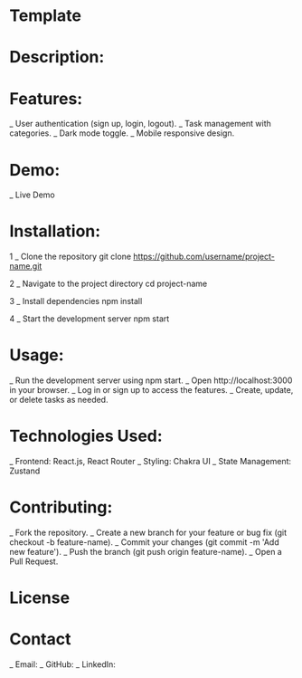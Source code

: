 # Template

# Description:

# Features:
  _ User authentication (sign up, login, logout).
  _ Task management with categories.
  _ Dark mode toggle.
  _ Mobile responsive design.

# Demo:
  _ Live Demo

# Installation:
   1 _ Clone the repository
   git clone https://github.com/username/project-name.git

   2 _  Navigate to the project directory
   cd project-name

   3 _  Install dependencies
   npm install

   4 _  Start the development server
   npm start

# Usage:
   _ Run the development server using npm start.
   _ Open http://localhost:3000 in your browser.
   _ Log in or sign up to access the features.
   _ Create, update, or delete tasks as needed.

# Technologies Used:
   _ Frontend: React.js, React Router
   _ Styling: Chakra UI
   _ State Management: Zustand

# Contributing:
   _ Fork the repository.
   _ Create a new branch for your feature or bug fix (git checkout -b feature-name).
   _ Commit your changes (git commit -m 'Add new feature').
   _ Push the branch (git push origin feature-name).
   _ Open a Pull Request.

# License

# Contact
   _ Email:
   _ GitHub:
   _ LinkedIn: